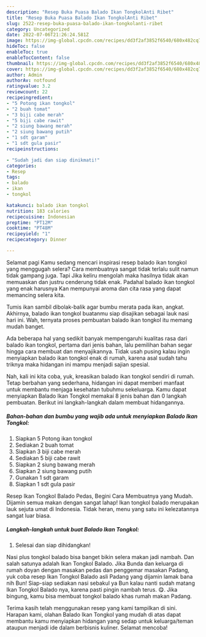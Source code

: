 ```yaml
---
description: "Resep Buka Puasa Balado Ikan TongkolAnti Ribet"
title: "Resep Buka Puasa Balado Ikan TongkolAnti Ribet"
slug: 2522-resep-buka-puasa-balado-ikan-tongkolanti-ribet
category: Uncategorized
date: 2022-07-06T21:26:24.581Z
image: https://img-global.cpcdn.com/recipes/dd3f2af3852f6540/680x482cq70/balado-ikan-tongkol-foto-resep-utama.jpg
hideToc: false
enableToc: true
enableTocContent: false
thumbnail: https://img-global.cpcdn.com/recipes/dd3f2af3852f6540/680x482cq70/balado-ikan-tongkol-foto-resep-utama.jpg
cover: https://img-global.cpcdn.com/recipes/dd3f2af3852f6540/680x482cq70/balado-ikan-tongkol-foto-resep-utama.jpg
author: Admin
authorAv: notfound
ratingvalue: 3.2
reviewcount: 22
recipeingredient:
- "5 Potong ikan tongkol"
- "2 buah tomat"
- "3 biji cabe merah"
- "5 biji cabe rawit"
- "2 siung bawang merah"
- "2 siung bawang putih"
- "1 sdt garam"
- "1 sdt gula pasir"
recipeinstructions:

- "Sudah jadi dan siap dinikmati!"
categories:
- Resep
tags:
- balado
- ikan
- tongkol

katakunci: balado ikan tongkol 
nutrition: 183 calories
recipecuisine: Indonesian
preptime: "PT12M"
cooktime: "PT48M"
recipeyield: "1"
recipecategory: Dinner

---
```



Selamat pagi Kamu sedang mencari inspirasi resep balado ikan tongkol yang menggugah selera? Cara membuatnya sangat tidak terlalu sulit namun tidak gampang juga. Tapi Jika keliru mengolah maka hasilnya tidak akan memuaskan dan justru cenderung tidak enak. Padahal balado ikan tongkol yang enak harusnya Kan mempunyai aroma dan cita rasa yang dapat memancing selera kita.


Tumis ikan sambil dibolak-balik agar bumbu merata pada ikan, angkat. Akhirnya, balado ikan tongkol buatanmu siap disajikan sebagai lauk nasi hari ini. Wah, ternyata proses pembuatan balado ikan tongkol itu memang mudah banget.

Ada beberapa hal yang sedikit banyak mempengaruhi kualitas rasa dari balado ikan tongkol, pertama dari jenis bahan, lalu pemilihan bahan segar hingga cara membuat dan menyajikannya. Tidak usah pusing kalau ingin menyiapkan balado ikan tongkol enak di rumah, karena asal sudah tahu triknya maka hidangan ini mampu menjadi sajian spesial.


Nah, kali ini kita coba, yuk, kreasikan balado ikan tongkol sendiri di rumah. Tetap berbahan yang sederhana, hidangan ini dapat memberi manfaat untuk membantu menjaga kesehatan tubuhmu sekeluarga. Kamu dapat menyiapkan Balado Ikan Tongkol memakai 8 jenis bahan dan 0 langkah pembuatan. Berikut ini langkah-langkah dalam membuat hidangannya.

<!--inarticleads1-->

##### Bahan-bahan dan bumbu yang wajib ada untuk menyiapkan Balado Ikan Tongkol:

1. Siapkan 5 Potong ikan tongkol
1. Sediakan 2 buah tomat
1. Siapkan 3 biji cabe merah
1. Sediakan 5 biji cabe rawit
1. Siapkan 2 siung bawang merah
1. Siapkan 2 siung bawang putih
1. Gunakan 1 sdt garam
1. Siapkan 1 sdt gula pasir


Resep Ikan Tongkol Balado Pedas, Begini Cara Membuatnya yang Mudah. Dijamin semua makan dengan sangat lahap! Ikan tongkol balado merupakan lauk sejuta umat di Indonesia. Tidak heran, menu yang satu ini kelezatannya sangat luar biasa. 

<!--inarticleads2-->

##### Langkah-langkah untuk buat Balado Ikan Tongkol:


1. Selesai dan siap dihidangkan!

Nasi plus tongkol balado bisa banget bikin selera makan jadi nambah. Dan salah satunya adalah Ikan Tongkol Balado. Jika Bunda dan keluarga di rumah doyan dengan masakan pedas dan penggemar masakan Padang, yuk coba resep Ikan Tongkol Balado asli Padang yang dijamin lamak bana nih Bun! Siap-siap sediakan nasi sebakul ya Bun kalau nanti sudah matang Ikan Tongkol Balado nya, karena pasti pingin nambah terus. 😋. Jika bingung, kamu bisa membuat tongkol balado khas rumah makan Padang. 

Terima kasih telah menggunakan resep yang kami tampilkan di sini. Harapan kami, olahan Balado Ikan Tongkol yang mudah di atas dapat membantu kamu menyiapkan hidangan yang sedap untuk keluarga/teman ataupun menjadi ide dalam berbisnis kuliner. Selamat mencoba!
